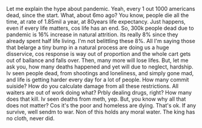 Let me explain the hype about pandemic.
Yeah, every 1 out 1000 americans dead, since the start. What, about 6mo ago?
You know, people die all the time, at rate of 1.85mil a year, at 80years life expectancy. Just happens, even if every life matters, cos life has an end.
So, 300k people dead due to pandemic is 16% increase in natural attrition.  its really 8% since they already spent half life living.
I'm not belittling these 8%. All I'm saying those that belarge a tiny bump in a natural process are doing us a huge disservice, cos response is way out of proportion and the whole cart gets out of ballance and falls over. Then, many more will lose lifes.
But, let me ask you, how many deaths happened and yet will due to neglect, hardship. Iv seen people dead, from shootings and loneliness, and simply gone mad, and life is getting harder every day for a lot of people. How many commit suiside?
How do you calculate damage from all these restrictions. All waiters are out of work doing what? Prbly dealing drugs, right? How many does that kill. Iv seen deaths from meth, yep.
But, you know why all that does not matter? Cos it's the poor and homeless are dying. That's ok. If any survive, well sendm to war.
Non of this holds any moral water. The king has no cloth, never did.